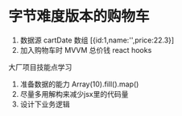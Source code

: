 # 字节难度版本的购物车

1. 数据源
    cartDate 数组 [{id:1,name:'',price:22.3}]
2. 加入购物车时 MVVM 总价钱
    react hooks

大厂项目技能点学习
1. 准备数据的能力 Array(10).fill().map()
2. 尽量多用解构来减少jsx里的代码量
3. 设计下业务逻辑